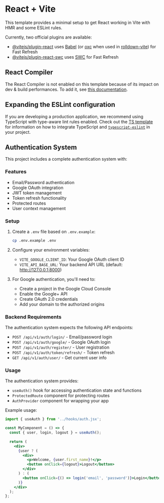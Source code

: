 # React + Vite

This template provides a minimal setup to get React working in Vite with HMR and some ESLint rules.

Currently, two official plugins are available:

- [@vitejs/plugin-react](https://github.com/vitejs/vite-plugin-react/blob/main/packages/plugin-react) uses [Babel](https://babeljs.io/) (or [oxc](https://oxc.rs) when used in [rolldown-vite](https://vite.dev/guide/rolldown)) for Fast Refresh
- [@vitejs/plugin-react-swc](https://github.com/vitejs/vite-plugin-react/blob/main/packages/plugin-react-swc) uses [SWC](https://swc.rs/) for Fast Refresh

## React Compiler

The React Compiler is not enabled on this template because of its impact on dev & build performances. To add it, see [this documentation](https://react.dev/learn/react-compiler/installation).

## Expanding the ESLint configuration

If you are developing a production application, we recommend using TypeScript with type-aware lint rules enabled. Check out the [TS template](https://github.com/vitejs/vite/tree/main/packages/create-vite/template-react-ts) for information on how to integrate TypeScript and [`typescript-eslint`](https://typescript-eslint.io) in your project.

## Authentication System

This project includes a complete authentication system with:

### Features
- Email/Password authentication
- Google OAuth integration
- JWT token management
- Token refresh functionality
- Protected routes
- User context management

### Setup

1. Create a `.env` file based on `.env.example`:
   ```bash
   cp .env.example .env
   ```

2. Configure your environment variables:
   - `VITE_GOOGLE_CLIENT_ID`: Your Google OAuth client ID
   - `VITE_API_BASE_URL`: Your backend API URL (default: http://127.0.0.1:8000)

3. For Google authentication, you'll need to:
   - Create a project in the Google Cloud Console
   - Enable the Google+ API
   - Create OAuth 2.0 credentials
   - Add your domain to the authorized origins

### Backend Requirements

The authentication system expects the following API endpoints:
- `POST /api/v1/auth/login/` - Email/password login
- `POST /api/v1/auth/google/` - Google OAuth login
- `POST /api/v1/auth/register/` - User registration
- `POST /api/v1/auth/token/refresh/` - Token refresh
- `GET /api/v1/auth/user/` - Get current user info

### Usage

The authentication system provides:
- `useAuth()` hook for accessing authentication state and functions
- `ProtectedRoute` component for protecting routes
- `AuthProvider` component for wrapping your app

Example usage:
```jsx
import { useAuth } from '../hooks/auth.jsx';

const MyComponent = () => {
  const { user, login, logout } = useAuth();
  
  return (
    <div>
      {user ? (
        <div>
          <p>Welcome, {user.first_name}!</p>
          <button onClick={logout}>Logout</button>
        </div>
      ) : (
        <button onClick={() => login('email', 'password')}>Login</button>
      )}
    </div>
  );
};
```